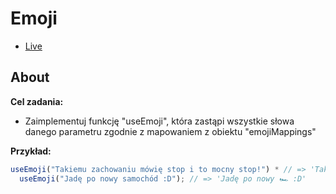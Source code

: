 # Emoji

- [Live](https://onion-kamil.github.io/js-training/emoji/)

## About

**Cel zadania:**

- Zaimplementuj funkcję "useEmoji", która zastąpi wszystkie słowa danego parametru zgodnie z mapowaniem z obiektu "emojiMappings"

**Przykład:**

```javascript
useEmoji("Takiemu zachowaniu mówię stop i to mocny stop!") * // => 'Takiemu zachowaniu mówię 🚫 i to mocny 🚫!'
  useEmoji("Jadę po nowy samochód :D"); // => 'Jadę po nowy 🏎 :D'
```

